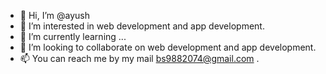 - 👋 Hi, I’m @ayush
- 👀 I’m interested in web development and app development.
- 🌱 I’m currently learning ...
- 💞️ I’m looking to collaborate on web development and app development.
- 📫 You can reach me by my mail bs9882074@gmail.com .
